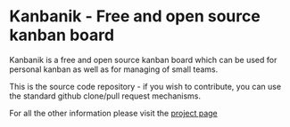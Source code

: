 Kanbanik - Free and open source kanban board
======

Kanbanik is a free and open source kanban board which can be used for personal kanban as well as for managing of small teams.

This is the source code repository - if you wish to contribute, you can use the standard github clone/pull request mechanisms.

For all the other information please visit the [project page](https://code.google.com/p/kanbanik/)
